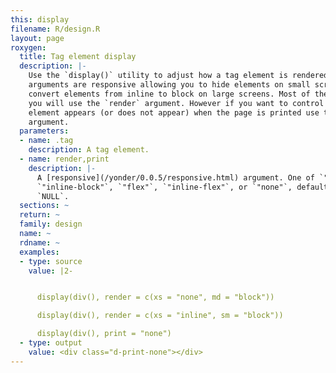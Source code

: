 ```yaml
---
this: display
filename: R/design.R
layout: page
roxygen:
  title: Tag element display
  description: |-
    Use the `display()` utility to adjust how a tag element is rendered. All
    arguments are responsive allowing you to hide elements on small screens or
    convert elements from inline to block on large screens. Most of the time
    you will use the `render` argument. However if you want to control how an
    element appears (or does not appear) when the page is printed use the `print`
    argument.
  parameters:
  - name: .tag
    description: A tag element.
  - name: render,print
    description: |-
      A [responsive](/yonder/0.0.5/responsive.html) argument. One of `"inline"`, `"block"`,
      `"inline-block"`, `"flex"`, `"inline-flex"`, or `"none"`, defaults to
      `NULL`.
  sections: ~
  return: ~
  family: design
  name: ~
  rdname: ~
  examples:
  - type: source
    value: |2-


      display(div(), render = c(xs = "none", md = "block"))

      display(div(), render = c(xs = "inline", sm = "block"))

      display(div(), print = "none")
  - type: output
    value: <div class="d-print-none"></div>
---
```

